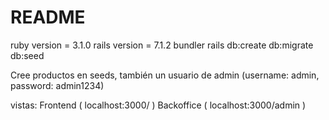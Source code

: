# README


ruby version = 3.1.0
rails version = 7.1.2
bundler
rails db:create db:migrate db:seed

Cree productos en seeds, también un usuario de admin (username: admin, password: admin1234)

vistas: Frontend ( localhost:3000/ )
        Backoffice ( localhost:3000/admin )


